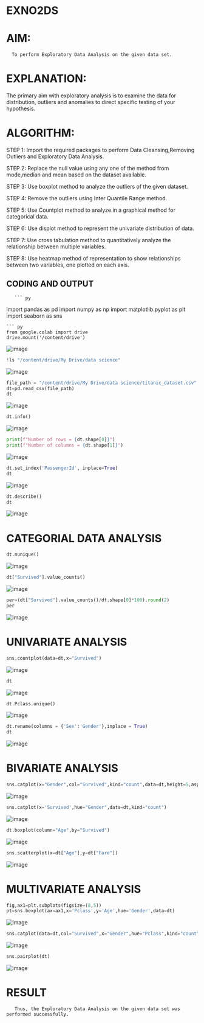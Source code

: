 # EXNO2DS
# AIM:
      To perform Exploratory Data Analysis on the given data set.
      
# EXPLANATION:
  The primary aim with exploratory analysis is to examine the data for distribution, outliers and anomalies to direct specific testing of your hypothesis.
  
# ALGORITHM:
STEP 1: Import the required packages to perform Data Cleansing,Removing Outliers and Exploratory Data Analysis.

STEP 2: Replace the null value using any one of the method from mode,median and mean based on the dataset available.

STEP 3: Use boxplot method to analyze the outliers of the given dataset.

STEP 4: Remove the outliers using Inter Quantile Range method.

STEP 5: Use Countplot method to analyze in a graphical method for categorical data.

STEP 6: Use displot method to represent the univariate distribution of data.

STEP 7: Use cross tabulation method to quantitatively analyze the relationship between multiple variables.

STEP 8: Use heatmap method of representation to show relationships between two variables, one plotted on each axis.

## CODING AND OUTPUT
       ``` py
import pandas as pd
import numpy as np
import matplotlib.pyplot as plt
import seaborn as sns
```
``` py
from google.colab import drive
drive.mount('/content/drive')
```
![image](https://github.com/user-attachments/assets/20e0afb1-68e3-4af1-bf85-2ce54e4bd204)
``` py
!ls "/content/drive/My Drive/data science"
```
![image](https://github.com/user-attachments/assets/47b850e3-12d0-43d6-97b7-c85c0444c6db)
``` py
file_path = "/content/drive/My Drive/data science/titanic_dataset.csv"
dt=pd.read_csv(file_path)
dt
```
![image](https://github.com/user-attachments/assets/9b025bd7-b9ce-49eb-a2ca-fcf2ac650236)
``` py
dt.info()
```
![image](https://github.com/user-attachments/assets/e0cdc302-e062-4090-8d6e-0af44d646f57)
``` py
print(f"Number of rows = {dt.shape[0]}")
print(f"Number of columns = {dt.shape[1]}")
```
![image](https://github.com/user-attachments/assets/189b48db-1ce0-428e-9305-a99463c4d02c)
``` py
dt.set_index('PassengerId', inplace=True)
dt
```
![image](https://github.com/user-attachments/assets/ff000ee1-8557-4a64-bcfe-c3ba7dec07c0)
``` py
dt.describe()
dt
```
![image](https://github.com/user-attachments/assets/a2521c0f-7af0-42ff-ba41-23621efd885e)
# CATEGORIAL DATA ANALYSIS
``` py
dt.nunique()
```
![image](https://github.com/user-attachments/assets/f095ff90-72ff-4d56-a88d-62091aeb78be)
``` py
dt["Survived"].value_counts()
```
![image](https://github.com/user-attachments/assets/42e499c6-1aa6-47d8-919f-7b146bceb25c)
``` py
per=(dt["Survived"].value_counts()/dt.shape[0]*100).round(2)
per
```
![image](https://github.com/user-attachments/assets/bfd2108b-9679-4bc9-b2a8-dd9c3da11de7)
# UNIVARIATE ANALYSIS
``` py
sns.countplot(data=dt,x="Survived")
```
![image](https://github.com/user-attachments/assets/6501e12f-106b-4217-b5f0-e3bb78fe74d2)
``` py
dt
```
![image](https://github.com/user-attachments/assets/a1eba480-f76a-4f17-8c96-b0bc24763431)
``` py
dt.Pclass.unique()
```
![image](https://github.com/user-attachments/assets/e7cfd47b-4c9e-4c34-9439-f662c321a658)
``` py
dt.rename(columns = {'Sex':'Gender'},inplace = True)
dt
```
![image](https://github.com/user-attachments/assets/1b9f6db5-11bd-4e74-aef9-7dfb477b0706)
# BIVARIATE ANALYSIS
``` py
sns.catplot(x="Gender",col="Survived",kind="count",data=dt,height=5,aspect=.7)
```
![image](https://github.com/user-attachments/assets/8dddec4d-a538-4b59-b75d-60e28df43814)
``` py
sns.catplot(x='Survived',hue="Gender",data=dt,kind="count")
```
![image](https://github.com/user-attachments/assets/341aad0e-28e4-462f-bb21-2e4411977a70)
``` py
dt.boxplot(column="Age",by="Survived")
```
![image](https://github.com/user-attachments/assets/b610ca86-a137-44cf-a3c3-27afaae7ed73)
``` py
sns.scatterplot(x=dt["Age"],y=dt["Fare"])
```
![image](https://github.com/user-attachments/assets/ea71bcfa-e89a-4ee5-b7a3-dbadc260b360)
# MULTIVARIATE ANALYSIS
``` py
fig,ax1=plt.subplots(figsize=(8,5))
pt=sns.boxplot(ax=ax1,x='Pclass',y='Age',hue='Gender',data=dt)
```
![image](https://github.com/user-attachments/assets/b4ea53e8-699f-4633-ae08-86938d514dea)
``` py
sns.catplot(data=dt,col="Survived",x="Gender",hue="Pclass",kind="count")
```
![image](https://github.com/user-attachments/assets/99a139f3-4b19-46b4-821e-11a880ccd178)
``` py
sns.pairplot(dt)
```
![image](https://github.com/user-attachments/assets/965d686a-1c3b-4e00-97f1-2a1a49356d16)



# RESULT
       Thus, the Exploratory Data Analysis on the given data set was performed successfully.
